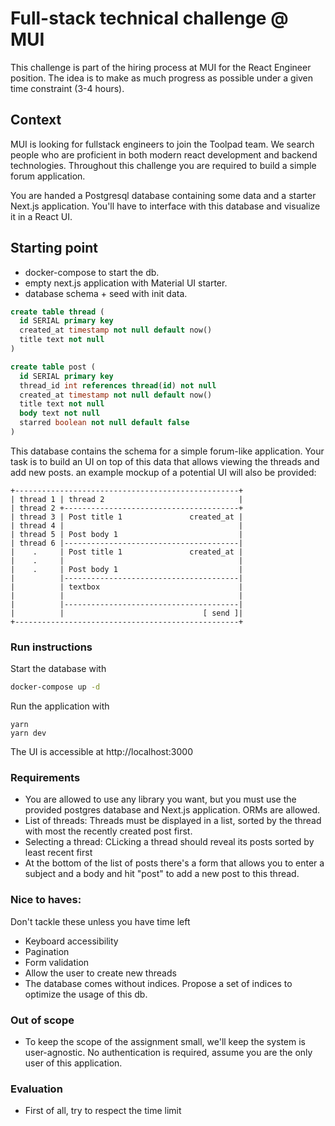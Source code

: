 # Full-stack technical challenge @ MUI

This challenge is part of the hiring process at MUI for the React Engineer position. The idea is to make as much progress as possible under a given time constraint (3-4 hours).

## Context

MUI is looking for fullstack engineers to join the Toolpad team. We search people who are proficient in both modern react development and backend technologies. Throughout this challenge you are required to build a simple forum application.

You are handed a Postgresql database containing some data and a starter Next.js application. You'll have to interface with this database and visualize it in a React UI.

## Starting point

- docker-compose to start the db.
- empty next.js application with Material UI starter.
- database schema + seed with init data.

```sql
create table thread (
  id SERIAL primary key
  created_at timestamp not null default now()
  title text not null
)

create table post (
  id SERIAL primary key
  thread_id int references thread(id) not null
  created_at timestamp not null default now()
  title text not null
  body text not null
  starred boolean not null default false
)
```

This database contains the schema for a simple forum-like application. Your task is to build an UI on top of this data that allows viewing the threads and add new posts. an example mockup of a potential UI will also be provided:

```
+--------------------------------------------------+
| thread 1 | thread 2                              |
| thread 2 +---------------------------------------+
| thread 3 | Post title 1               created_at |
| thread 4 |                                       |
| thread 5 | Post body 1                           |
| thread 6 |---------------------------------------|
|    .     | Post title 1               created_at |
|    .     |                                       |
|    .     | Post body 1                           |
|          |---------------------------------------|
|          | textbox                               |
|          |                                       |
|          |---------------------------------------|
|          |                               [ send ]|
+--------------------------------------------------+
```

### Run instructions

Start the database with

```sh
docker-compose up -d
```

Run the application with

```
yarn
yarn dev
```

The UI is accessible at http://localhost:3000

### Requirements

- You are allowed to use any library you want, but you must use the provided postgres database and Next.js application. ORMs are allowed.
- List of threads: Threads must be displayed in a list, sorted by the thread with most the recently created post first.
- Selecting a thread: CLicking a thread should reveal its posts sorted by least recent first
- At the bottom of the list of posts there's a form that allows you to enter a subject and a body and hit "post" to add a new post to this thread.

### Nice to haves:

Don't tackle these unless you have time left

- Keyboard accessibility
- Pagination
- Form validation
- Allow the user to create new threads
- The database comes without indices. Propose a set of indices to optimize the usage of this db.

### Out of scope

- To keep the scope of the assignment small, we'll keep the system is user-agnostic. No authentication is required, assume you are the only user of this application.

### Evaluation

- First of all, try to respect the time limit
